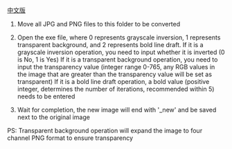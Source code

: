 [中文版](README_zh.md)

1. Move all JPG and PNG files to this folder to be converted

2. Open the exe file, where 0 represents grayscale inversion, 1 represents transparent background, and 2 represents bold line draft.
    If it is a grayscale inversion operation, you need to input whether it is inverted (0 is No, 1 is Yes)
    If it is a transparent background operation, you need to input the transparency value (integer range 0-765, any RGB values in the image that are greater than the transparency value will be set as transparent)
    If it is a bold line draft operation, a bold value (positive integer, determines the number of iterations, recommended within 5) needs to be entered

3. Wait for completion, the new image will end with '_new' and be saved next to the original image

  

  PS: Transparent background operation will expand the image to four channel PNG format to ensure transparency

